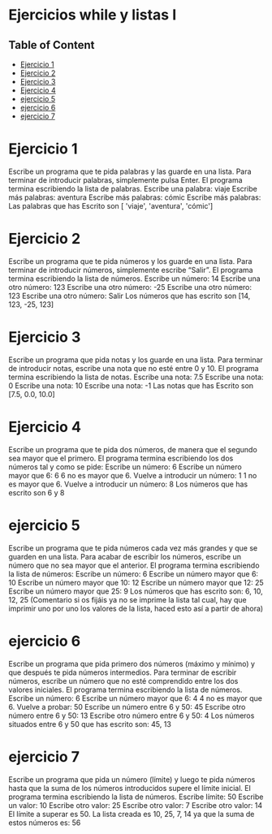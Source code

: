 # Ejercicios while y listas I

## Table of Content
- [Ejercicio 1](#ejercicio-1)
- [Ejercicio 2](#ejercicio-2)
- [Ejercicio 3](#ejercicio-3)
- [Ejercicio 4](#ejercicio-4)
- [ejercicio 5](#ejercicio-5)
- [ejercicio 6](#ejercicio-6)
- [ejercicio 7](#ejercicio-7)

# Ejercicio 1
Escribe un programa que te pida palabras y las guarde en una lista. Para terminar de introducir palabras, simplemente pulsa Enter. El programa termina escribiendo la lista de palabras.
Escribe una palabra: viaje
Escribe más palabras: aventura
Escribe más palabras: cómic
Escribe más palabras:
Las palabras que has Escrito son [ 'viaje', 'aventura', 'cómic']

# Ejercicio 2
Escribe un programa que te pida números y los guarde en una lista. Para terminar de introducir números, simplemente escribe “Salir”. El programa termina escribiendo la lista de números.
Escribe un número: 14
Escribe una otro número: 123
Escribe una otro número: -25
Escribe una otro número: 123
Escribe una otro número: Salir
Los números que has escrito son [14, 123, -25, 123]

# Ejercicio 3
Escribe un programa que pida notas y los guarde en una lista. Para terminar de introducir notas, escribe una nota que no esté entre 0 y 10. El programa termina escribiendo la lista de notas.
Escribe una nota: 7.5
Escribe una nota: 0
Escribe una nota: 10
Escribe una nota: -1
Las notas que has Escrito son [7.5, 0.0, 10.0]

# Ejercicio 4
Escribe un programa que te pida dos números, de manera que el segundo sea mayor que el primero. El programa termina escribiendo los dos números tal y como se pide:
Escribe un número: 6
Escribe un número mayor que 6: 6
6 no es mayor que 6. Vuelve a introducir un número: 1
1 no es mayor que 6. Vuelve a introducir un número: 8
Los números que has escrito son 6 y 8

# ejercicio 5
Escribe un programa que te pida números cada vez más grandes y que se guarden en una lista. Para acabar de escribir los números, escribe un número que no sea mayor que el anterior. El programa termina escribiendo la lista de números:
Escribe un número: 6
Escribe un número mayor que 6: 10
Escribe un número mayor que 10: 12
Escribe un número mayor que 12: 25
Escribe un número mayor que 25: 9
Los números que has escrito son: 6, 10, 12, 25  (Comentario si os fijáis ya no se imprime la lista tal cual, hay que imprimir uno por uno los valores de la lista, haced esto así a partir de ahora)

# ejercicio 6
Escribe un programa que pida primero dos números (máximo y mínimo) y que después te pida números intermedios. Para terminar de escribir números, escribe un número que no esté comprendido entre los dos valores iniciales. El programa termina escribiendo la lista de números.
Escribe un número: 6
Escribe un número mayor que 6: 4
4 no es mayor que 6. Vuelve a probar: 50
Escribe un número entre 6 y 50: 45
Escribe otro número entre 6 y 50: 13
Escribe otro número entre 6 y 50: 4
Los números situados entre 6 y 50 que has escrito son: 45, 13 

# ejercicio 7 
Escribe un programa que pida un número (límite) y luego te pida números hasta que la suma de los números introducidos supere el límite inicial. El programa termina escribiendo la lista de números.
Escribe límite: 50
Escribe un valor: 10
Escribe otro valor: 25
Escribe otro valor: 7
Escribe otro valor: 14
El límite a superar es 50. La lista creada es 10, 25, 7, 14 ya que la suma de estos números es: 56
